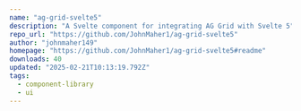 ```yaml
---
name: "ag-grid-svelte5"
description: "A Svelte component for integrating AG Grid with Svelte 5"
repo_url: "https://github.com/JohnMaher1/ag-grid-svelte5"
author: "johnmaher149"
homepage: "https://github.com/JohnMaher1/ag-grid-svelte5#readme"
downloads: 40
updated: "2025-02-21T10:13:19.792Z"
tags: 
  - component-library
  - ui
---
```

